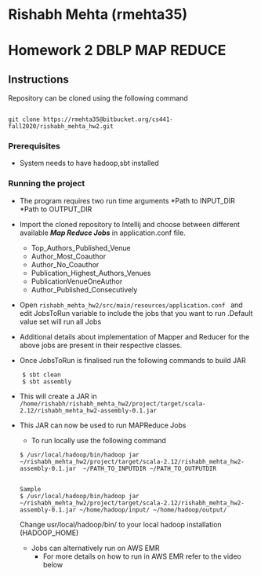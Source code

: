 # Rishabh Mehta (rmehta35)
# Homework 2 DBLP MAP REDUCE



## Instructions 
Repository can be cloned using the following command 
```

git clone https://rmehta35@bitbucket.org/cs441-fall2020/rishabh_mehta_hw2.git

```
### Prerequisites 
* System needs to have hadoop,sbt installed 

### Running the project
* The program requires two run time arguments 
    *Path to INPUT_DIR
    *Path to OUTPUT_DIR 
* Import the cloned repository to Intellij and choose between different available  ___Map Reduce Jobs___ in application.conf file.
    * Top_Authors_Published_Venue
    * Author_Most_Coauthor
    * Author_No_Coauthor
    * Publication_Highest_Authors_Venues
    * PublicationVenueOneAuthor
    * Author_Published_Consecutively

* Open `rishabh_mehta_hw2/src/main/resources/application.conf `
and edit JobsToRun variable to include the jobs that you want to run .Default value set will run all Jobs
* Additional details about implementation of Mapper and Reducer for the above jobs are present in their respective classes.
* Once JobsToRun is finalised run the following commands to build JAR 
```
    $ sbt clean
    $ sbt assembly
```
* This will create a JAR in 
 ```/home/rishabh/rishabh_mehta_hw2/project/target/scala-2.12/rishabh_mehta_hw2-assembly-0.1.jar```
* This JAR can now be used to run MAPReduce Jobs
    * To run locally use the following command
    
    ```
    $ /usr/local/hadoop/bin/hadoop jar ~/rishabh_mehta_hw2/project/target/scala-2.12/rishabh_mehta_hw2-assembly-0.1.jar  ~/PATH_TO_INPUTDIR ~/PATH_TO_OUTPUTDIR
    
    
    Sample
    $ /usr/local/hadoop/bin/hadoop jar ~/rishabh_mehta_hw2/project/target/scala-2.12/rishabh_mehta_hw2-assembly-0.1.jar ~/home/hadoop/input/ ~/home/hadoop/output/
    ```
     
     Change usr/local/hadoop/bin/ to your local hadoop installation (HADOOP_HOME)                                                                                                                                                                                                                                                                              
    * Jobs can alternatively run on AWS EMR
        * For more details on how to run in AWS EMR refer to the video below

  
